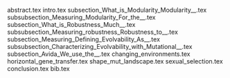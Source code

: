 abstract.tex
intro.tex
subsection_What_is_Modularity_Modularity__.tex
subsubsection_Measuring_Modularity_For_the__.tex
subsection_What_is_Robustness_Much__.tex
subsubsection_Measuring_robustness_Robustness_to__.tex
subsection_Measuring_Defining_Evolvability_As__.tex
subsubsection_Characterizing_Evolvability_with_Mutational__.tex
subsection_Avida_We_use_the__.tex
changing_environments.tex
horizontal_gene_transfer.tex
shape_mut_landscape.tex
sexual_selection.tex
conclusion.tex
bib.tex
